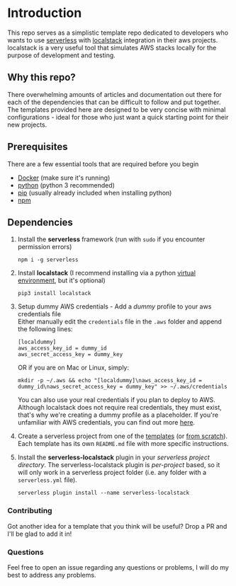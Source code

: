 # Introduction
This repo serves as a simplistic template repo dedicated to developers who wants to use [serverless](https://www.serverless.com/) with [localstack](https://github.com/localstack/localstack) integration in their aws projects. localstack is a very useful tool that simulates AWS stacks locally for the purpose of development and testing.

## Why this repo?
There overwhelming amounts of articles and documentation out there for each of the dependencies that can be difficult to follow and put together. The templates provided here are designed to be very concise with minimal configurations - ideal for those who just want a quick starting point for their new projects.

## Prerequisites
There are a few essential tools that are required before you begin
- [Docker](https://www.docker.com/) (make sure it's running)
- [python](https://www.python.org/) (python 3 recommended)
- [pip](https://pypi.org/project/pip/) (usually already included when installing python)
- [npm](https://www.npmjs.com/)

## Dependencies
1. Install the **serverless** framework (run with `sudo` if you encounter permission errors)

    `npm i -g serverless`

2. Install **localstack** (I recommend installing via a python [virtual environment](https://docs.python.org/3/tutorial/venv.html), but it's optional)

    `pip3 install localstack`

3. Setup dummy AWS credentials - Add a *dummy* profile to your aws credentials file    
    Either manually edit the `credentials` file in the `.aws` folder and append the following lines:

    ```
    [localdummy]
    aws_access_key_id = dummy_id
    aws_secret_access_key = dummy_key
    ```
    OR if you are on Mac or Linux, simply:

    `mkdir -p ~/.aws && echo "[localdummy]\naws_access_key_id = dummy_id\naws_secret_access_key = dummy_key" >> ~/.aws/credentials`
    
    You can also use your real credentials if you plan to deploy to AWS. Although localstack does not require real credentials, they must exist, that's why we're creating a dummy profile as a placeholder. If you're unfamiliar with AWS credentials, you can find out more [here](https://docs.aws.amazon.com/sdk-for-java/v1/developer-guide/setup-credentials.html).

4. Create a serverless project from one of the [templates](templates) (or [from scratch](https://www.serverless.com/framework/docs/providers/aws/cli-reference/create/)). Each template has its own `README.md` file with more specific instructions.

5. Install the **serverless-localstack** plugin in your *serverless project directory*. The serverless-localstack plugin is *per-project* based, so it will only work in a serverless project folder (i.e. any folder with a `serverless.yml` file). 

    `serverless plugin install --name serverless-localstack` 


### Contributing
Got another idea for a template that you think will be useful? Drop a PR and I'll be glad to add it in!

### Questions
Feel free to open an issue regarding any questions or problems, I will do my best to address any problems.
